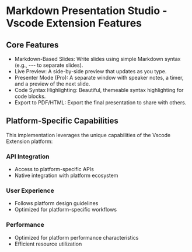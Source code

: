 # Markdown Presentation Studio - Vscode Extension Features

## Core Features
- Markdown-Based Slides: Write slides using simple Markdown syntax (e.g., --- to separate slides).
- Live Preview: A side-by-side preview that updates as you type.
- Presenter Mode (Pro): A separate window with speaker notes, a timer, and a preview of the next slide.
- Code Syntax Highlighting: Beautiful, themeable syntax highlighting for code blocks.
- Export to PDF/HTML: Export the final presentation to share with others.

## Platform-Specific Capabilities
This implementation leverages the unique capabilities of the Vscode Extension platform:

### API Integration
- Access to platform-specific APIs
- Native integration with platform ecosystem

### User Experience
- Follows platform design guidelines
- Optimized for platform-specific workflows

### Performance
- Optimized for platform performance characteristics
- Efficient resource utilization
